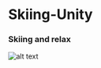 # Skiing-Unity
### Skiing and relax
![alt text](![image](![Capture](https://user-images.githubusercontent.com/51292369/136838360-16370b98-d6e5-48c5-b93c-f7c8c10b27cb.PNG)))
